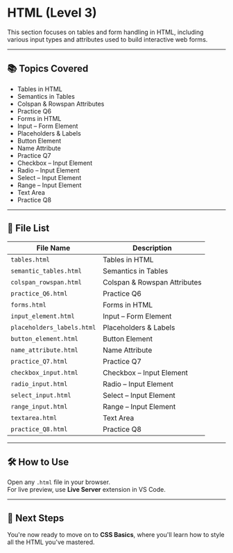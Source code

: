 # HTML (Level 3)

This section focuses on tables and form handling in HTML, including various input types and attributes used to build interactive web forms.

---

## 📚 Topics Covered

- Tables in HTML  
- Semantics in Tables  
- Colspan & Rowspan Attributes  
- Practice Q6  
- Forms in HTML  
- Input – Form Element  
- Placeholders & Labels  
- Button Element  
- Name Attribute  
- Practice Q7  
- Checkbox – Input Element  
- Radio – Input Element  
- Select – Input Element  
- Range – Input Element  
- Text Area  
- Practice Q8  

---

## 📂 File List

| File Name                    | Description                         |
|------------------------------|-------------------------------------|
| `tables.html`                | Tables in HTML                      |
| `semantic_tables.html`       | Semantics in Tables                 |
| `colspan_rowspan.html`       | Colspan & Rowspan Attributes        |
| `practice_Q6.html`           | Practice Q6                         |
| `forms.html`                 | Forms in HTML                       |
| `input_element.html`         | Input – Form Element                |
| `placeholders_labels.html`   | Placeholders & Labels               |
| `button_element.html`        | Button Element                      |
| `name_attribute.html`        | Name Attribute                      |
| `practice_Q7.html`           | Practice Q7                         |
| `checkbox_input.html`        | Checkbox – Input Element            |
| `radio_input.html`           | Radio – Input Element               |
| `select_input.html`          | Select – Input Element              |
| `range_input.html`           | Range – Input Element               |
| `textarea.html`              | Text Area                           |
| `practice_Q8.html`           | Practice Q8                         |

---

## 🛠️ How to Use

Open any `.html` file in your browser.  
For live preview, use **Live Server** extension in VS Code.

---

## 🔗 Next Steps

You're now ready to move on to **CSS Basics**, where you'll learn how to style all the HTML you've mastered.
